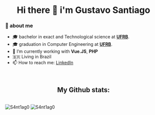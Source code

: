 <h1 align="center"> Hi there 👋 i'm Gustavo Santiago </h1>

### 🤵 about me
- :mortar_board: bachelor in exact and Technological science at <a href="https://ufrb.edu.br/portal/"><b>UFRB</b></a>.
- :mortar_board: graduation in Computer Engineering at <a href="https://ufrb.edu.br/portal/"><b>UFRB</b></a>.
- 🌱 I’m currently working with <b>Vue.JS</b>, <b>PHP</b>
- 🇧🇷 Living in Brazil
- 📫 How to reach me: [LinkedIn](https://www.linkedin.com/in/gustavo-santiago-82b80b162/?locale=en_US)
<br>
<h2 align="center">My Github stats:</h2>
<br>
<div style="display:flex, justify-content:space-between, align-item:flex-start">

<img src="https://github-readme-stats.vercel.app/api?username=S4nt1ag0&show_icons=true&locale=en&count_private=true&theme=tokyonight" alt="S4nt1ag0" />

<img src="https://github-readme-stats.vercel.app/api/top-langs?username=S4nt1ag0&show_icons=true&locale=en&layout=compact&theme=tokyonight" alt="S4nt1ag0" />


</div>
